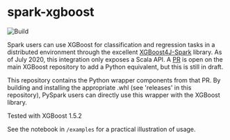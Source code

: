 # spark-xgboost

![Build](https://github.com/sllynn/spark-xgboost/workflows/Build/badge.svg)

Spark users can use XGBoost for classification and regression tasks in a distributed environment through the excellent [XGBoost4J-Spark](https://xgboost.readthedocs.io/en/latest/jvm/xgboost4j_spark_tutorial.html) library. As of July 2020, this integration only exposes a Scala API. A [PR](https://github.com/dmlc/xgboost/pull/4656) is open on the main XGBoost repository to add a Python equivalent, but this is still in draft.

This repository contains the Python wrapper components from that PR. By building and installing the appropriate .whl (see 'releases' in this repository), PySpark users can directly use this wrapper with the XGBoost library.

Tested with  XGBoost 1.5.2

See the notebook in `/examples` for a practical illustration of usage.